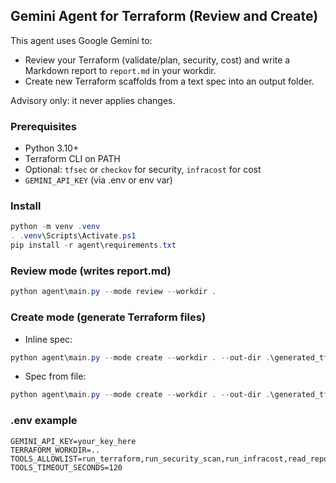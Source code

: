 ## Gemini Agent for Terraform (Review and Create)

This agent uses Google Gemini to:
- Review your Terraform (validate/plan, security, cost) and write a Markdown report to `report.md` in your workdir.
- Create new Terraform scaffolds from a text spec into an output folder.

Advisory only: it never applies changes.

### Prerequisites
- Python 3.10+
- Terraform CLI on PATH
- Optional: `tfsec` or `checkov` for security, `infracost` for cost
- `GEMINI_API_KEY` (via .env or env var)

### Install
```powershell
python -m venv .venv
. .venv\Scripts\Activate.ps1
pip install -r agent\requirements.txt
```

### Review mode (writes report.md)
```powershell
python agent\main.py --mode review --workdir .
```

### Create mode (generate Terraform files)
- Inline spec:
```powershell
python agent\main.py --mode create --workdir . --out-dir .\generated_tf --spec "VPC with 2 private subnets, NAT, SG for 443, S3 with SSE-KMS"
```
- Spec from file:
```powershell
python agent\main.py --mode create --workdir . --out-dir .\generated_tf --spec-file .\agent\example_spec.txt
```

### .env example
```
GEMINI_API_KEY=your_key_here
TERRAFORM_WORKDIR=..
TOOLS_ALLOWLIST=run_terraform,run_security_scan,run_infracost,read_repo_files,write_report
TOOLS_TIMEOUT_SECONDS=120
```
